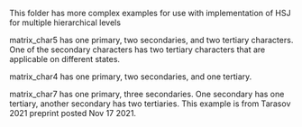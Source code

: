 This folder has more complex examples for use with implementation of HSJ for multiple hierarchical levels

matrix_char5 has one primary, two secondaries, and two tertiary characters. One of the secondary characters has two tertiary characters that are applicable on different states.

matrix_char4 has one primary, two secondaries, and one tertiary.

matrix_char7 has one primary, three secondaries. One secondary has one tertiary, another secondary has two tertiaries. This example is from Tarasov 2021 preprint posted Nov 17 2021.
